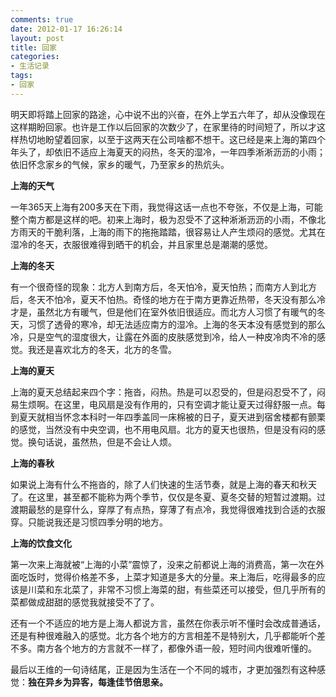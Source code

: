 ```yaml
---
comments: true
date: 2012-01-17 16:26:14
layout: post
title: 回家
categories:
- 生活记录
tags:
- 回家
---
```


明天即将踏上回家的路途，心中说不出的兴奋，在外上学五六年了，却从没像现在这样期盼回家。也许是工作以后回家的次数少了，在家里待的时间短了，所以才这样热切地盼望着回家，以至于这两天在公司啥都不想干。这已经是来上海的第四个年头了，却依旧不适应上海夏天的闷热，冬天的湿冷，一年四季淅淅沥沥的小雨；依旧怀念家乡的气候，家乡的暖气，乃至家乡的热炕头。
<!-- more -->
**上海的天气**

一年365天上海有200多天在下雨，我觉得这话一点也不夸张，不仅是上海，可能整个南方都是这样的吧。初来上海时，极为忍受不了这种淅淅沥沥的小雨，不像北方雨天的干脆利落，上海的雨下的拖拖踏踏，很容易让人产生烦闷的感觉。尤其在湿冷的冬天，衣服很难得到晒干的机会，并且家里总是潮潮的感觉。

**上海的冬天**

有一个很奇怪的现象：北方人到南方后，冬天怕冷，夏天怕热；而南方人到北方后，冬天不怕冷，夏天不怕热。奇怪的地方在于南方更靠近热带，冬天没有那么冷才是，虽然北方有暖气，但是他们在室外依旧很适应。而北方人习惯了有暖气的冬天，习惯了透骨的寒冷，却无法适应南方的湿冷。上海的冬天本没有感觉到的那么冷，只是空气的湿度很大，让露在外面的皮肤感觉到冷，给人一种皮冷肉不冷的感觉。我还是喜欢北方的冬天，北方的冬雪。

**上海的夏天**

上海的夏天总结起来四个字：拖沓，闷热。热是可以忍受的，但是闷忍受不了，闷易生烦啊。在这里，电风扇是没有作用的，只有空调才能让夏天过得舒服一点。每到夏天就相当怀念本科时一年四季盖同一床棉被的日子，夏天进到宿舍楼都有颤栗的感觉，当然没有中央空调，也不用电风扇。北方的夏天也很热，但是没有闷的感觉。换句话说，虽然热，但是不会让人烦。

**上海的春秋**

如果说上海有什么不拖沓的，除了人们快速的生活节奏，就是上海的春天和秋天了。在这里，甚至都不能称为两个季节，仅仅是冬夏、夏冬交替的短暂过渡期。过渡期最愁的是穿什么，穿厚了有点热，穿薄了有点冷，我觉得很难找到合适的衣服穿。只能说我还是习惯四季分明的地方。

**上海的饮食文化**

第一次来上海就被“上海的小菜”震惊了，没来之前都说上海的消费高，第一次在外面吃饭时，觉得价格差不多，上菜才知道是多大的分量。来上海后，吃得最多的应该是川菜和东北菜了，非常不习惯上海菜的甜，有些菜还可以接受，但几乎所有的菜都做成甜甜的感觉我就接受不了了。

还有一个不适应的地方是上海人都说方言，虽然在你表示听不懂时会改成普通话，还是有种很难融入的感觉。北方各个地方的方言相差不是特别大，几乎都能听个差不多。南方各个地方的方言就不一样了，都像外语一般，短时间内很难听懂的。

最后以王维的一句诗结尾，正是因为生活在一个不同的城市，才更加强烈有这种感觉：**独在异乡为异客，每逢佳节倍思亲。**
